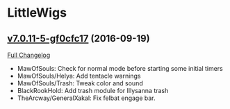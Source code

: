 # LittleWigs

## [v7.0.11-5-gf0cfc17](https://github.com/BigWigsMods/LittleWigs/tree/f0cfc17971ee6abc7af048d78289c81681b669b7) (2016-09-19) [](#top)
[Full Changelog](https://github.com/BigWigsMods/LittleWigs/compare/v7.0.11...f0cfc17971ee6abc7af048d78289c81681b669b7)

-   MawOfSouls: Check for normal mode before starting some initial timers  
-   MawOfSouls/Helya: Add tentacle warnings  
-   MawOfSouls/Trash: Tweak color and sound  
-   BlackRookHold: Add trash module for Illysanna trash  
-   TheArcway/GeneralXakal: Fix felbat engage bar.  
